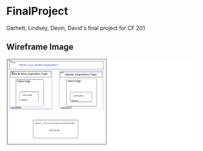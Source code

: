 # FinalProject
Garhett, Lindsey, Devin, David's final project for CF 201

## Wireframe Image

![wireframe](images/WireFramefor201Final.png)
